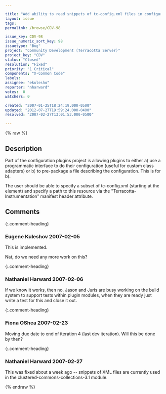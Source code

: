 ```yaml
---

title: "Add ability to read snippets of tc-config.xml files in configuration plugins"
layout: issue
tags: 
permalink: /browse/CDV-98

issue_key: CDV-98
issue_numeric_sort_key: 98
issuetype: "Bug"
project: "Community Development (Terracotta Server)"
project_key: "CDV"
status: "Closed"
resolution: "Fixed"
priority: "1 Critical"
components: "X-Common Code"
labels: 
assignee: "ekulesho"
reporter: "nharward"
votes:  0
watchers: 0

created: "2007-01-25T18:24:19.000-0500"
updated: "2012-07-27T19:59:24.000-0400"
resolved: "2007-02-27T13:01:53.000-0500"

---
```




{% raw %}



## Description

<div markdown="1" class="description">

Part of the configuration plugins project is allowing plugins to either a) use a programmatic interface to do their configuration (useful for custom class adapters) or b) to pre-package a file describing the configuration.  This is for b).

The user should be able to specify a subset of tc-config.xml (starting at the <application> element) and specify a path to this resource via the "Terracotta-Instrumentation" manifest header attribute.

</div>

## Comments


{:.comment-heading}
### **Eugene Kuleshov** <span class="date">2007-02-05</span>

<div markdown="1" class="comment">

This is implemented. 

Nat, do we need any more work on this?

</div>


{:.comment-heading}
### **Nathaniel Harward** <span class="date">2007-02-06</span>

<div markdown="1" class="comment">

If we know it works, then no.  Jason and Juris are busy working on the build system to support tests within plugin modules, when they are ready just write a test for this and close it out.

</div>


{:.comment-heading}
### **Fiona OShea** <span class="date">2007-02-23</span>

<div markdown="1" class="comment">

Moving due date to end of iteration 4 (last dev iteration). Will this be done by then?

</div>


{:.comment-heading}
### **Nathaniel Harward** <span class="date">2007-02-27</span>

<div markdown="1" class="comment">

This was fixed about a week ago -- snippets of XML files are currently used in the clustered-commons-collections-3.1 module.

</div>



{% endraw %}
